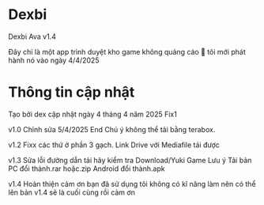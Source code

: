 # Dexbi

Dexbi Ava v1.4

Đây chỉ là một app trình duyệt kho game không quảng cáo 🦊 
tôi mới phát hành nó vào ngày 4/4/2025

# Thông tin cập nhật
Tạo bởi dex cập nhật ngày 4 tháng 4 năm 2025 Fix1

v1.0 Chỉnh sửa 5/4/2025 End Chú ý không thể tải bằng terabox.

v1.2 Fixx các thứ ở phần 3 gạch. Link Drive với Mediafile tải được

v1.3 Sửa lỗi đường dẫn tải hãy kiểm tra Download/Yuki Game Lưu ý Tải bản PC đổi thành.rar hoặc.zip Android đổi thành.apk

v1.4 Hoàn thiện cảm ơn bạn đã sử dụng tôi không có kĩ năng làm nên có thể lên bản v1.4 sẽ là cuối cùng rồi cảm ơn

